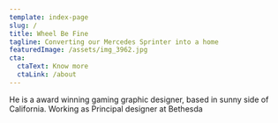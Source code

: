 ```yaml
---
template: index-page
slug: /
title: Wheel Be Fine
tagline: Converting our Mercedes Sprinter into a home
featuredImage: /assets/img_3962.jpg
cta:
  ctaText: Know more
  ctaLink: /about
---
```

He is a award winning gaming graphic designer, based in sunny side of California. Working as Principal designer at Bethesda